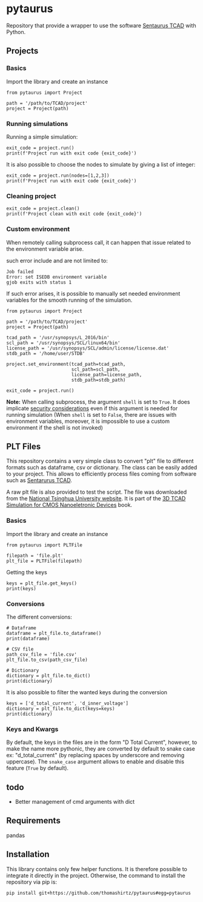 # pytaurus

Repository that provide a wrapper to use the software [Sentaurus TCAD](www.synopsys.com) with Python. 

## Projects

### Basics

Import the library and create an instance
``` 
from pytaurus import Project

path = '/path/to/TCAD/project'
project = Project(path)
```

### Running simulations

Running a simple simulation:
```
exit_code = project.run()
print(f'Project run with exit code {exit_code}')
```

It is also possible to choose the nodes to simulate by giving a list of integer:
```
exit_code = project.run(nodes=[1,2,3])
print(f'Project run with exit code {exit_code}')
```

### Cleaning project

```
exit_code = project.clean()
print(f'Project clean with exit code {exit_code}')
```

### Custom environment

When remotely calling subprocess call, it can happen that issue related to the environment variable arise. 

such error include and are not limited to:
```
Job failed
Error: set ISEDB environment variable 
gjob exits with status 1
```

If such error arises, it is possible to manually set needed environment variables for the smooth running of the 
simulation.
```
from pytaurus import Project

path = '/path/to/TCAD/project'
project = Project(path)

tcad_path = '/usr/synopsys/L_2016/bin'
scl_path = '/usr/synopsys/SCL/linux64/bin'
license_path = '/usr/synopsys/SCL/admin/license/license.dat'
stdb_path = '/home/user/STDB'

project.set_environment(tcad_path=tcad_path, 
                        scl_path=scl_path, 
                        license_path=license_path, 
                        stdb_path=stdb_path)
                        
exit_code = project.run()
```

**Note:** When calling subprocess, the argument `shell` is set to `True`. It does implicate [security considerations](https://docs.python.org/3/library/subprocess.html#security-considerations)
even if this argument is needed for running simulation (When `shell` is set to `False`, there are issues with environment variables, moreover, it is impossible to use a custom environment if the shell is not invoked)

## PLT Files

This repository contains a very simple class to convert "plt" file to different formats such as dataframe, csv or dictionary. The class can be easily added to your project. This allows to efficiently process files coming from software such as [Sentarurus TCAD](www.synopsys.com). 

A raw plt file is also provided to test the script. The file was downloaded from the [National Tsinghua University website](http://semiconductorlab.iwopop.com/). It is part of the [3D TCAD Simulation for CMOS Nanoeletronic Devices](https://www.springer.com/gp/book/9789811030659) book.

### Basics

Import the library and create an instance
``` 
from pytaurus import PLTFile

filepath = 'file.plt'
plt_file = PLTFile(filepath)
```
Getting the keys
```
keys = plt_file.get_keys()
print(keys)
```

### Conversions

The different conversions:
```
# Dataframe
dataframe = plt_file.to_dataframe()
print(dataframe)

# CSV file
path_csv_file = 'file.csv'
plt_file.to_csv(path_csv_file)

# Dictionary 
dictionary = plt_file.to_dict()
print(dictionary)
```

It is also possible to filter the wanted keys during the conversion
```
keys = ['d_total_current', 'd_inner_voltage']
dictionary = plt_file.to_dict(keys=keys)
print(dictionary)
```

### Keys and Kwargs

By default, the keys in the files are in the form "D Total Current", however, to make the name more pythonic, they are converted by default to snake case ex: "d_total_current" (by replacing spaces by underscore and removing uppercase). The `snake_case` argument allows to enable and disable this feature (`True` by default).

## todo

- Better management of cmd arguments with dict

## Requirements
pandas  

## Installation
This library contains only few helper functions. It is therefore possible to integrate it directly in the project. 
Otherwise, the command to install the repository via pip is:
```
pip install git+https://github.com/thomashirtz/pytaurus#egg=pytaurus
```
